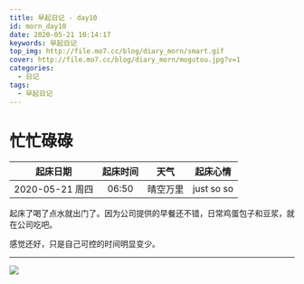 ```yaml
---
title: 早起日记 - day10
id: morn_day10
date: 2020-05-21 10:14:17
keywords: 早起日记
top_img: http://file.mo7.cc/blog/diary_morn/smart.gif
cover: http://file.mo7.cc/blog/diary_morn/mogutou.jpg?v=1
categories:
  - 日记
tags:
  - 早起日记
---
```


# 忙忙碌碌

|    起床日期     | 起床时间 |   天气   |  起床心情  |
| :-------------: | :------: | :------: | :--------: |
| 2020-05-21 周四 |  06:50   | 晴空万里 | just so so |

起床了喝了点水就出门了。因为公司提供的早餐还不错，日常鸡蛋包子和豆浆，就在公司吃吧。

感觉还好，只是自己可控的时间明显变少。

---

<style>
#nav.post-bg {
  background-size: 120px;
  background-repeat:repeat;
  background-position: top left;
}
</style>

<img class="none" src="http://file.mo7.cc/blog/diary_morn/mogutou.jpg" />
